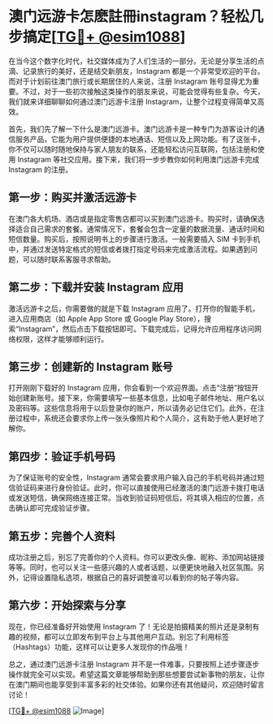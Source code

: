 # 澳门远游卡怎麽註冊instagram？轻松几步搞定[[TG💪+ @esim1088](https://t.me/s/esim1088)]

在当今这个数字化时代，社交媒体成为了人们生活的一部分。无论是分享生活的点滴、记录旅行的美好，还是结交新朋友，Instagram 都是一个非常受欢迎的平台。而对于计划前往澳门旅行或长期居住的人来说，注册 Instagram 账号显得尤为重要。不过，对于一些初次接触这类操作的朋友来说，可能会觉得有些复杂。今天，我们就来详细聊聊如何通过澳门远游卡注册 Instagram，让整个过程变得简单又高效。

首先，我们先了解一下什么是澳门远游卡。澳门远游卡是一种专门为游客设计的通信服务产品，它能为用户提供便捷的本地通话、短信以及上网功能。有了这张卡，你不仅可以随时随地保持与家人朋友的联系，还能轻松访问互联网，包括注册和使用 Instagram 等社交应用。接下来，我们将一步步教你如何利用澳门远游卡完成 Instagram 的注册。

## 第一步：购买并激活远游卡

在澳门各大机场、酒店或是指定零售店都可以买到澳门远游卡。购买时，请确保选择适合自己需求的套餐。通常情况下，套餐会包含一定量的数据流量、通话时间和短信数量。购买后，按照说明书上的步骤进行激活。一般需要插入 SIM 卡到手机中，并通过发送特定格式的短信或者拨打指定号码来完成激活流程。如果遇到问题，可以随时联系客服寻求帮助。

## 第二步：下载并安装 Instagram 应用

激活远游卡之后，你需要做的就是下载 Instagram 应用了。打开你的智能手机，进入应用商店（如 Apple App Store 或 Google Play Store），搜索“Instagram”，然后点击下载按钮即可。下载完成后，记得允许应用程序访问网络权限，这样才能够顺利运行。

## 第三步：创建新的 Instagram 账号

打开刚刚下载好的 Instagram 应用，你会看到一个欢迎界面。点击“注册”按钮开始创建新账号。接下来，你需要填写一些基本信息，比如电子邮件地址、用户名以及密码等。这些信息将用于以后登录你的账户，所以请务必记住它们。此外，在注册过程中，系统还会要求你上传一张头像照片和个人简介，这有助于他人更好地了解你。

## 第四步：验证手机号码

为了保证账号的安全性，Instagram 通常会要求用户输入自己的手机号码并通过短信验证码来进行身份验证。此时，你可以直接使用已经激活的澳门远游卡拨打电话或发送短信，确保网络连接正常。当收到验证码短信后，将其填入相应的位置，点击确认即可完成验证步骤。

## 第五步：完善个人资料

成功注册之后，别忘了完善你的个人资料。你可以更改头像、昵称、添加网站链接等等。同时，也可以关注一些感兴趣的人或者话题，以便更快地融入社区氛围。另外，记得设置隐私选项，根据自己的喜好调整谁可以看到你的帖子等内容。

## 第六步：开始探索与分享

现在，你已经准备好开始使用 Instagram 了！无论是拍摄精美的照片还是录制有趣的视频，都可以立即发布到平台上与其他用户互动。别忘了利用标签（Hashtags）功能，这样可以让更多人发现你的作品哦！

总之，通过澳门远游卡注册 Instagram 并不是一件难事，只要按照上述步骤逐步操作就完全可以实现。希望这篇文章能够帮助到那些想要尝试新事物的朋友，让你在澳门期间也能享受到丰富多彩的社交体验。如果你还有其他疑问，欢迎随时留言讨论！

[[TG💪+ @esim1088](https://t.me/s/esim1088) ![Image](https://i.postimg.cc/4NQfJmqS/Snipaste-2025-05-13-00-14-12.png)]
